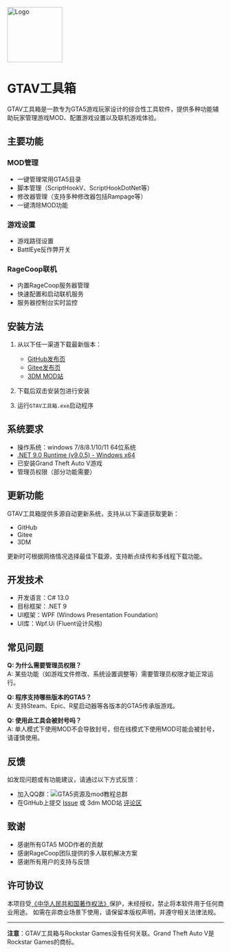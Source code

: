 <img height="128" align="center" src="https://gitee.com/j-o-k-e-r/GTA5ToolsRelease/raw/master/logo.png" alt="Logo">

# GTAV工具箱

GTAV工具箱是一款专为GTA5游戏玩家设计的综合性工具软件，提供多种功能辅助玩家管理游戏MOD、配置游戏设置以及联机游戏体验。

## 主要功能

### MOD管理
- 一键管理常用GTA5目录
- 脚本管理（ScriptHookV、ScriptHookDotNet等）
- 修改器管理（支持多种修改器包括Rampage等）
- 一键清除MOD功能

### 游戏设置
- 游戏路径设置
- BattlEye反作弊开关

### RageCoop联机
- 内置RageCoop服务器管理
- 快速配置和启动联机服务
- 服务器控制台实时监控

## 安装方法

1. 从以下任一渠道下载最新版本：
   - [GitHub发布页](https://github.com/sora-yyds/GTA5Tools-Release/releases/latest)
   - [Gitee发布页](https://gitee.com/j-o-k-e-r/GTA5ToolsRelease/releases)
   - [3DM MOD站](https://mod.3dmgame.com/mod/200236)

2. 下载后双击安装包进行安装

3. 运行`GTAV工具箱.exe`启动程序

## 系统要求

- 操作系统：windows 7/8/8.1/10/11 64位系统
- [.NET 9.0 Runtime (v9.0.5) - Windows x64](https://dotnet.microsoft.com/zh-cn/download/dotnet/thank-you/runtime-desktop-9.0.5-windows-x64-installer)
- 已安装Grand Theft Auto V游戏
- 管理员权限（部分功能需要）

## 更新功能

GTAV工具箱提供多源自动更新系统，支持从以下渠道获取更新：

- GitHub
- Gitee
- 3DM

更新时可根据网络情况选择最佳下载源，支持断点续传和多线程下载功能。

## 开发技术

- 开发语言：C# 13.0
- 目标框架：.NET 9
- UI框架：WPF (Windows Presentation Foundation)
- UI库：Wpf.Ui (Fluent设计风格)

## 常见问题

**Q: 为什么需要管理员权限？**  
A: 某些功能（如游戏文件修改、系统设置调整等）需要管理员权限才能正常运行。

**Q: 程序支持哪些版本的GTA5？**  
A: 支持Steam、Epic、R星启动器等各版本的GTA5传承版游戏。

**Q: 使用此工具会被封号吗？**  
A: 单人模式下使用MOD不会导致封号，但在线模式下使用MOD可能会被封号，请谨慎使用。

## 反馈

如发现问题或有功能建议，请通过以下方式反馈：

- 加入QQ群：![GTA5资源及mod教程总群](https://pub.idqqimg.com/wpa/images/group.png "1079360687")
- 在GitHub上提交 [Issue](https://github.com/sora-yyds/GTA5Tools-Release/issues) 或 3dm MOD站 [评论区](https://mod.3dmgame.com/mod/200236)

## 致谢
- 感谢所有GTA5 MOD作者的贡献
- 感谢RageCoop团队提供的多人联机解决方案
- 感谢所有用户的支持与反馈

## 许可协议
本项目受[《中华人民共和国著作权法》](https://ipc.court.gov.cn/zh-cn/news/view-407.html)保护，未经授权，禁止将本软件用于任何商业用途。
如需在非商业场景下使用，请保留本版权声明，并遵守相关法律法规。

---
**注意**：GTAV工具箱与Rockstar Games没有任何关联。Grand Theft Auto V是Rockstar Games的商标。
